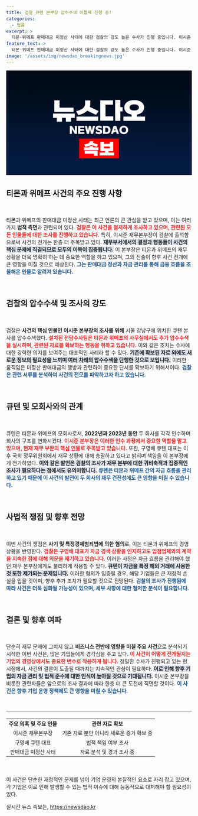 ```yaml
---
title: 검찰 큐텐 본부장 압수수색 이틀째 진행 중!
categories:
  - 법률
excerpt: >
  티몬·위메프 판매대금 미정산 사태에 대한 검찰의 강도 높은 수사가 진행 중입니다. 이시준 재무본부장이 압수수색과 조사에 나선 가운데, 1조원대 미정산 대금의 행방과 자금 운용의 비밀이 밝혀질지 주목됩니다.
feature_text: >
  티몬·위메프 판매대금 미정산 사태에 대한 검찰의 강도 높은 수사가 진행 중입니다. 이시준 재무본부장이 압수수색과 조사에 나선 가운데, 1조원대 미정산 대금의 행방과 자금 운용의 비밀이 밝혀질지 주목됩니다.
image: '/assets/img/newsdao_breakingnews.jpg'
---
```


<p><img src="/assets/img/newsdao_breakingnews.jpg" alt="firstkoreanews 속보" /></p>

<h2 data-ke-size="size26">티몬과 위메프 사건의 주요 진행 사항</h2>

<p data-ke-size="size16">&nbsp;</p> 

<p>티몬과 위메프의 판매대금 미정산 사태는 최근 언론의 큰 관심을 받고 있으며, 이는 여러 가지 <strong>법적 측면</strong>과 관련되어 있다. <b><span style="color: #ee2323;">검찰은 이 사건을 철저하게 조사하고 있으며, 관련된 모든 인물들에 대한 조사를 진행하고 있습니다.</span></b> 특히, 이시준 재무본부장이 검찰에 출석함으로써 사건의 전개는 한층 더 주목받고 있다. <b><span style="background-color: #21538527;">재무부서에서의 결정과 행동들이 사건의 핵심 문제에 직결되므로 모두의 이목이 집중됩니다.</span></b> 이 본부장은 티몬과 위메프의 재무 상황을 더욱 명확히 하는 데 중요한 역할을 하고 있으며, 그의 진술이 향후 사건 전개에 큰 영향을 미칠 것으로 예상된다. <b><span style="color: #1a5490;">그는 판매대금 정산과 자금 관리를 통해 금융 흐름을 조율해온 인물로 알려져 있습니다.</span></b></p>

<p data-ke-size="size16">&nbsp;</p>

<h2 data-ke-size="size26">검찰의 압수수색 및 조사의 강도</h2>

<p data-ke-size="size16">&nbsp;</p> 

<p>검찰은 <strong>사건의 핵심 인물인 이시준 본부장의 조사를 위해</strong> 서울 강남구에 위치한 큐텐 본사를 압수수색했다. <b><span style="color: #ee2323;">설치된 전담수사팀은 티몬과 위메프의 사무실에서도 추가 압수수색을 실시하며, 관련된 자료를 확보하는 행동을 취하고 있습니다.</span></b> 이와 같은 조치는 수사에 대한 강력한 의지를 보여주는 대표적인 사례라 할 수 있다. <b><span style="background-color: #21538527;">기존에 확보된 자료 외에도 새로운 정보의 필요성을 느끼며 여러 차례의 압수수색을 단행한 것으로 보입니다.</span></b> 이러한 움직임은 미정산 판매대금의 행방과 관련하여 중요한 단서를 확보하기 위해서이다. <b><span style="color: #1a5490;">검찰은 관련 서류를 분석하여 사건의 전모를 파악하고자 하고 있습니다.</span></b></p>

<p data-ke-size="size16">&nbsp;</p>

<h2 data-ke-size="size26">큐텐 및 모회사와의 관계</h2>

<p data-ke-size="size16">&nbsp;</p> 

<p>큐텐은 티몬과 위메프의 모회사로서, <strong>2022년과 2023년 동안</strong> 두 회사를 각각 인수하며 회사의 구조를 변화시켰다. <b><span style="color: #ee2323;">이시준 본부장은 이러한 인수 과정에서 중요한 역할을 맡고 있으며, 현재 재무 부문의 핵심 인물로 주목받고 있습니다.</span></b> 또한, 구영배 큐텐 대표는 이후 국회 정무위원회에서 재무 상황에 대해 총괄하고 있다고 밝히며 책임을 이 본부장에게 전가하였다. <b><span style="background-color: #21538527;">이와 같은 발언은 검찰의 조사가 재무 본부에 대한 귀비축적과 집중적인 조사가 필요하다는 점에서도 유의미합니다.</span></b> <b><span style="color: #1a5490;">큐텐은 티몬과 위메프 간의 자금 흐름을 관리하고 있기 때문에 이 사건의 발전이 두 회사의 재무 건전성에도 큰 영향을 미칠 수 있습니다.</span></b></p>

<p data-ke-size="size16">&nbsp;</p>

<h2 data-ke-size="size26">사법적 쟁점 및 향후 전망</h2>

<p data-ke-size="size16">&nbsp;</p> 

<p>이번 사건의 쟁점은 <strong>사기 및 특정경제범죄법에 의한 혐의</strong>로, 이는 티몬과 위메프의 경영 상황을 반영한다. <b><span style="color: #ee2323;">검찰은 구영배 대표가 자금 경색 상황을 인지하고도 입점업체와의 계약을 지속한 점에 대해 의문을 제기하고 있습니다.</span></b> 이러한 사정은 자금 흐름을 관리해야 했던 재무 본부장에게도 불리하게 작용할 수 있다. <b><span style="background-color: #21538527;">큐텐이 자금을 특정 해외 거래에 사용한 것 또한 제기되는 문제입니다.</span></b> 이러한 혐의가 입증될 경우, 해당 기업들은 큰 재정적 손실을 입을 것이며, 향후 추가 조치가 필요할 것으로 전망된다. <b><span style="color: #1a5490;">검찰의 조사가 진행됨에 따라 사건은 더욱 심화될 가능성이 있으며, 세부 사항에 대한 철저한 분석이 필요합니다.</span></b></p>

<p data-ke-size="size16">&nbsp;</p>

<h2 data-ke-size="size26">결론 및 향후 여파</h2>

<p data-ke-size="size16">&nbsp;</p> 

<p>단순히 재무 문제에 그치지 않고 <strong>비즈니스 전반에 영항을 미칠 주요 사건</strong>으로 분석되기 시작한 이번 사건은, 많은 기업들에게 경각심을 주고 있다. <b><span style="color: #ee2323;">이 사건이 어떻게 전개될지는 기업의 경영상에서도 중요한 변수로 작용하게 됩니다.</span></b> 정밀한 수사가 진행되고 있는 현 시점에서, 사건의 결론이 도출될 때까지는 지속적인 관심이 필요하다. <b><span style="background-color: #21538527;">이로 인해 향후 기업의 자금 관리 및 법적 준수에 대한 인식이 높아질 것으로 기대됩니다.</span></b> 이시준 본부장을 비롯한 관련자들은 앞으로의 조사 결과에 따라 한층 더 큰 도전에 직면할 것이다. <b><span style="color: #1a5490;">이 사건은 향후 기업 운영 정책에도 큰 영향을 미칠 수 있습니다.</span></b></p>

<p data-ke-size="size16">&nbsp;</p> 

<hr size="1" /> 

<table style="width: 100%; border-collapse: collapse; margin: 20px 0;">

<tr>
<td style="text-align: center; height: 17px;"><b>주요 의혹 및 주요 인물</b></td>
<td style="text-align: center; height: 17px;"><b>관련 자료 확보</b></td>
</tr>
<tr>
<td style="text-align: center; height: 17px;">이시준 재무본부장</td>
<td style="text-align: center; height: 17px;">기존 자료 뿐만 아니라 새로운 증거 확보 중</td>
</tr>
<tr>
<td style="text-align: center; height: 17px;">구영배 큐텐 대표</td>
<td style="text-align: center; height: 17px;">법적 책임 여부 조사</td>
</tr>
<tr>
<td style="text-align: center; height: 17px;">판매대금 미정산 사태</td>
<td style="text-align: center; height: 17px;">자료 분석 및 경과 조사 중</td>
</tr>
</table>

<p data-ke-size="size16">&nbsp;</p> 

<p>이 사건은 단순한 재정적인 문제를 넘어 기업 운영의 본질적인 요소로 자리 잡고 있으며, 각 기업은 이로 인해 발생할 수 있는 법적 이슈에 대해 능동적으로 대처해야 할 필요성이 있다.</p>
실시간 뉴스 속보는, <a href="https://newsdao.kr" rel="dofollow">https://newsdao.kr</a>


